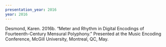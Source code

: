 ```yaml
---
presentation_year: 2016
year: 2016
---
```


Desmond, Karen. 2016b. “Meter and Rhythm in Digital Encodings of Fourteenth-Century Mensural Polyphony.” Presented at the Music Encoding Conference, McGill University, Montreal, QC, May.